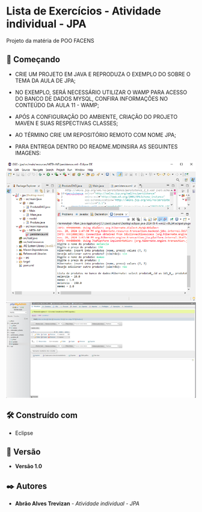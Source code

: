 # Lista de Exercícios - Atividade individual - JPA

Projeto da matéria de POO FACENS

## 🚀 Começando

* CRIE UM PROJETO EM JAVA E REPRODUZA O EXEMPLO DO SOBRE O TEMA DA AULA DE JPA;

* NO EXEMPLO, SERÁ NECESSÁRIO UTILIZAR O WAMP PARA ACESSO DO BANCO DE DADOS MYSQL, CONFIRA INFORMAÇÕES NO CONTEÚDO DA AULA 11 - WAMP;

* APÓS A CONFIGURAÇÃO DO AMBIENTE, CRIAÇÃO DO PROJETO MAVEN E SUAS RESPECTIVAS CLASSES;

* AO TÉRMINO CRIE UM REPOSITÓRIO REMOTO COM NOME JPA;

* PARA ENTREGA DENTRO DO README.MDINSIRA AS SEGUINTES IMAGENS:

![Diagrama UML](assets/gt.png)
![Diagrama UML](assets/ggt.png)


## 🛠️ Construído com

* Eclipse 

## 📌 Versão

* **Versão 1.0** 

## ✒️ Autores

* **Abrão Alves Trevizan** - *Atividade individual - JPA* 